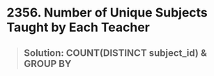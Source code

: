# 2356. Number of Unique Subjects Taught by Each Teacher
> ## Solution: COUNT(DISTINCT subject_id) & GROUP BY
